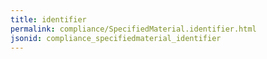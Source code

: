 ```yaml
---
title: identifier
permalink: compliance/SpecifiedMaterial.identifier.html
jsonid: compliance_specifiedmaterial_identifier
---
```


